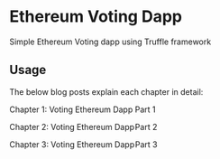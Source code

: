 # Ethereum Voting Dapp
Simple Ethereum Voting dapp using Truffle framework

## Usage
The below blog posts explain each chapter in detail:

Chapter 1: Voting Ethereum Dapp Part 1

Chapter 2: Voting Ethereum Dapp Part 2

Chapter 3: Voting Ethereum Dapp Part 3
